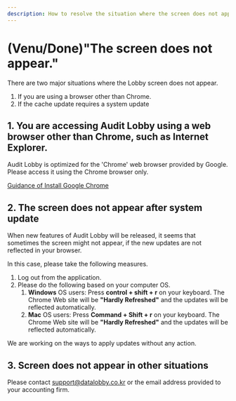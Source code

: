 ```yaml
---
description: How to resolve the situation where the screen does not appear.
---
```


# \(Venu/Done\)"The screen does not appear."

There are two major situations where the Lobby screen does not appear. 

1. If you are using a browser other than Chrome.
2. If the cache update requires a system update

## 1.  You are accessing Audit Lobby using a web browser other than Chrome, such as Internet Explorer.

Audit Lobby is optimized for the 'Chrome' web browser provided by Google. Please access it using the Chrome browser only.

[Guidance of Install Google Chrome](../undefined-2/setup/0.-2/)

## 2. The screen does not appear after system update

When new features of Audit Lobby will be released, it seems that sometimes the screen might not appear, if the new updates are not reflected in your browser.

In this case, please take the following measures. 

1. Log out from the application.
2. Please do the following based on your computer OS.
   1. **Windows** OS users: Press **control + shift + r** on your keyboard. The Chrome Web site will be **"Hardly Refreshed"** and the updates will be reflected automatically.
   2. **Mac** OS users: Press **Command + Shift + r** on your keyboard. The Chrome Web site will be **"Hardly Refreshed"** and the updates will be reflected automatically.

We are working on the ways to apply updates without any action.

## 3. Screen does not appear in other situations

Please contact support@datalobby.co.kr or the email address provided to your accounting firm.

